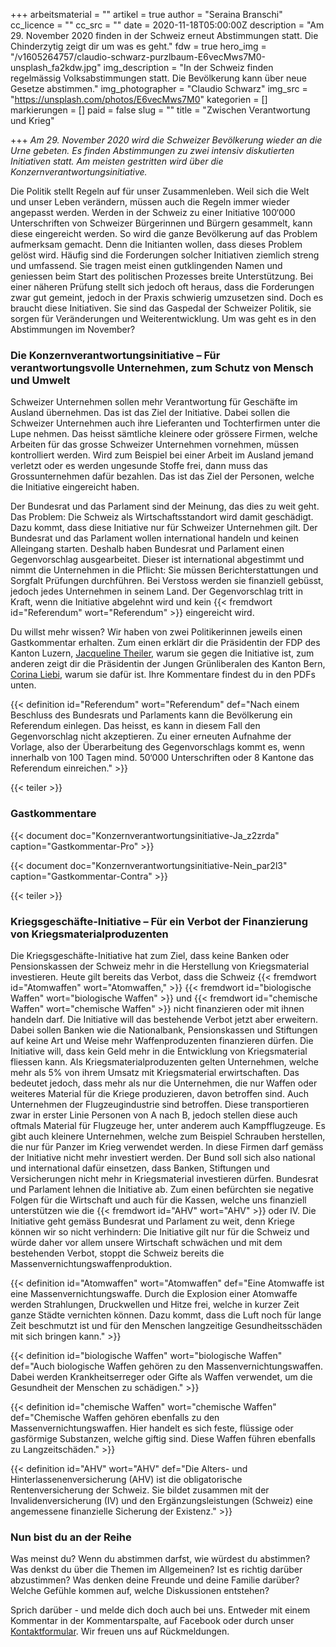 +++
arbeitsmaterial = ""
artikel = true
author = "Seraina Branschi"
cc_licence = ""
cc_src = ""
date = 2020-11-18T05:00:00Z
description = "Am 29. November 2020 finden in der Schweiz erneut Abstimmungen statt. Die Chinderzytig zeigt dir um was es geht."
fdw = true
hero_img = "/v1605264757/claudio-schwarz-purzlbaum-E6vecMws7M0-unsplash_fa2kdw.jpg"
img_description = "In der Schweiz finden regelmässig Volksabstimmungen statt. Die Bevölkerung kann über neue Gesetze abstimmen."
img_photographer = "Claudio Schwarz"
img_src = "https://unsplash.com/photos/E6vecMws7M0"
kategorien = []
markierungen = []
paid = false
slug = ""
title = "Zwischen Verantwortung und Krieg"

+++
_Am 29. November 2020 wird die Schweizer Bevölkerung wieder an die Urne gebeten. Es finden Abstimmungen zu zwei intensiv diskutierten Initiativen statt. Am meisten gestritten wird über die Konzernverantwortungsinitiative._

Die Politik stellt Regeln auf für unser Zusammenleben. Weil sich die Welt und unser Leben verändern, müssen auch die Regeln immer wieder angepasst werden. Werden in der Schweiz zu einer Initiative 100‘000 Unterschriften von Schweizer Bürgerinnen und Bürgern gesammelt, kann diese eingereicht werden. So wird die ganze Bevölkerung auf das Problem aufmerksam gemacht. Denn die Initianten wollen, dass dieses Problem gelöst wird. Häufig sind die Forderungen solcher Initiativen ziemlich streng und umfassend. Sie tragen meist einen gutklingenden Namen und geniessen beim Start des politischen Prozesses breite Unterstützung. Bei einer näheren Prüfung stellt sich jedoch oft heraus, dass die Forderungen zwar gut gemeint, jedoch in der Praxis schwierig umzusetzen sind. Doch es braucht diese Initiativen. Sie sind das Gaspedal der Schweizer Politik, sie sorgen für Veränderungen und Weiterentwicklung. Um was geht es in den Abstimmungen im November?

### Die Konzernverantwortungsinitiative – Für verantwortungsvolle Unternehmen, zum Schutz von Mensch und Umwelt

Schweizer Unternehmen sollen mehr Verantwortung für Geschäfte im Ausland übernehmen. Das ist das Ziel der Initiative. Dabei sollen die Schweizer Unternehmen auch ihre Lieferanten und Tochterfirmen unter die Lupe nehmen. Das heisst sämtliche kleinere oder grössere Firmen, welche Arbeiten für das grosse Schweizer Unternehmen vornehmen, müssen kontrolliert werden. Wird zum Beispiel bei einer Arbeit im Ausland jemand verletzt oder es werden ungesunde Stoffe frei, dann muss das Grossunternehmen dafür bezahlen. Das ist das Ziel der Personen, welche die Initiative eingereicht haben.

Der Bundesrat und das Parlament sind der Meinung, das dies zu weit geht. Das Problem: Die Schweiz als Wirtschaftsstandort wird damit geschädigt. Dazu kommt, dass diese Initiative nur für Schweizer Unternehmen gilt. Der Bundesrat und das Parlament wollen international handeln und keinen Alleingang starten. Deshalb haben Bundesrat und Parlament einen Gegenvorschlag ausgearbeitet. Dieser ist international abgestimmt und nimmt die Unternehmen in die Pflicht: Sie müssen Berichterstattungen und Sorgfalt Prüfungen durchführen. Bei Verstoss werden sie finanziell gebüsst, jedoch jedes Unternehmen in seinem Land. Der Gegenvorschlag tritt in Kraft, wenn die Initiative abgelehnt wird und kein {{< fremdwort id="Referendum" wort="Referendum" >}} eingereicht wird.

Du willst mehr wissen? Wir haben von zwei Politikerinnen jeweils einen Gastkommentar erhalten. Zum einen erklärt dir die Präsidentin der FDP des Kanton Luzern, [Jacqueline Theiler](https://www.theiler.ch/politik "Jacqueline Theiler"), warum sie gegen die Initiative ist, zum anderen zeigt dir die Präsidentin der Jungen Grünliberalen des Kanton Bern, [Corina Liebi](https://www.corinaliebi.ch/ "Corina Liebi"), warum sie dafür ist. Ihre Kommentare findest du in den PDFs unten.

{{< definition id="Referendum" wort="Referendum" def="Nach einem Beschluss des Bundesrats und Parlaments kann die Bevölkerung ein Referendum einlegen. Das heisst, es kann in diesem Fall den Gegenvorschlag nicht akzeptieren. Zu einer erneuten Aufnahme der Vorlage, also der Überarbeitung des Gegenvorschlags kommt es, wenn innerhalb von 100 Tagen mind. 50‘000 Unterschriften oder 8 Kantone das Referendum einreichen." >}}

{{< teiler >}}

### Gastkommentare

{{< document doc="Konzernverantwortungsinitiative-Ja_z2zrda" caption="Gastkommentar-Pro" >}}

{{< document doc="Konzernverantwortungsinitiative-Nein_par2l3" caption="Gastkommentar-Contra" >}}

{{< teiler >}}

### Kriegsgeschäfte-Initiative – Für ein Verbot der Finanzierung von Kriegsmaterialproduzenten

Die Kriegsgeschäfte-Initiative hat zum Ziel, dass keine Banken oder Pensionskassen der Schweiz mehr in die Herstellung von Kriegsmaterial investieren. Heute gilt bereits das Verbot, dass die Schweiz {{< fremdwort id="Atomwaffen" wort="Atomwaffen," >}} {{< fremdwort id="biologische Waffen" wort="biologische Waffen" >}} und {{< fremdwort id="chemische Waffen" wort="chemische Waffen" >}} nicht finanzieren oder mit ihnen handeln darf. Die Initiative will das bestehende Verbot jetzt aber erweitern. Dabei sollen Banken wie die Nationalbank, Pensionskassen und Stiftungen auf keine Art und Weise mehr Waffenproduzenten finanzieren dürfen. Die Initiative will, dass kein Geld mehr in die Entwicklung von Kriegsmaterial fliessen kann. Als Kriegsmaterialproduzenten gelten Unternehmen, welche mehr als 5% von ihrem Umsatz mit Kriegsmaterial erwirtschaften. Das bedeutet jedoch, dass mehr als nur die Unternehmen, die nur Waffen oder weiteres Material für die Kriege produzieren, davon betroffen sind. Auch Unternehmen der Flugzeugindustrie sind betroffen. Diese transportieren zwar in erster Linie Personen von A nach B, jedoch stellen diese auch oftmals Material für Flugzeuge her, unter anderem auch Kampfflugzeuge. Es gibt auch kleinere Unternehmen, welche zum Beispiel Schrauben herstellen, die nur für Panzer im Krieg verwendet werden. In diese Firmen darf gemäss der Initiative nicht mehr investiert werden. Der Bund soll sich also national und international dafür einsetzen, dass Banken, Stiftungen und Versicherungen nicht mehr in Kriegsmaterial investieren dürfen. Bundesrat und Parlament lehnen die Initiative ab. Zum einen befürchten sie negative Folgen für die Wirtschaft und auch für die Kassen, welche uns finanziell unterstützen wie die {{< fremdwort id="AHV" wort="AHV" >}} oder IV. Die Initiative geht gemäss Bundesrat und Parlament zu weit, denn Kriege können wir so nicht verhindern: Die Initiative gilt nur für die Schweiz und würde daher vor allem unsere Wirtschaft schwächen und mit dem bestehenden Verbot, stoppt die Schweiz bereits die Massenvernichtungswaffenproduktion.

{{< definition id="Atomwaffen" wort="Atomwaffen" def="Eine Atomwaffe ist eine Massenvernichtungswaffe. Durch die Explosion einer Atomwaffe werden Strahlungen, Druckwellen und Hitze frei, welche in kurzer Zeit ganze Städte vernichten können. Dazu kommt, dass die Luft noch für lange Zeit beschmutzt ist und für den Menschen langzeitige Gesundheitsschäden mit sich bringen kann." >}}

{{< definition id="biologische Waffen" wort="biologische Waffen" def="Auch biologische Waffen gehören zu den Massenvernichtungswaffen. Dabei werden Krankheitserreger oder Gifte als Waffen verwendet, um die Gesundheit der Menschen zu schädigen." >}}

{{< definition id="chemische Waffen" wort="chemische Waffen" def="Chemische Waffen gehören ebenfalls zu den Massenvernichtungswaffen. Hier handelt es sich feste, flüssige oder gasförmige Substanzen, welche giftig sind. Diese Waffen führen ebenfalls zu Langzeitschäden." >}}

{{< definition id="AHV" wort="AHV" def="Die Alters- und Hinterlassenenversicherung (AHV) ist die obligatorische Rentenversicherung der Schweiz. Sie bildet zusammen mit der Invalidenversicherung (IV) und den Ergänzungsleistungen (Schweiz) eine angemessene finanzielle Sicherung der Existenz." >}}

### Nun bist du an der Reihe

Was meinst du? Wenn du abstimmen darfst, wie würdest du abstimmen? Was denkst du über die Themen im Allgemeinen? Ist es richtig darüber abzustimmen? Was denken deine Freunde und deine Familie darüber? Welche Gefühle kommen auf, welche Diskussionen entstehen?

Sprich darüber - und melde dich doch auch bei uns. Entweder mit einem Kommentar in der Kommentarspalte, auf Facebook oder durch unser [Kontaktformular](https://www.chinderzytig.ch/kontakt/). Wir freuen uns auf Rückmeldungen.
